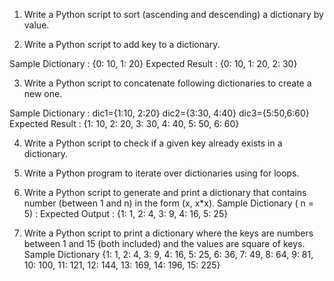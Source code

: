 1. Write a Python script to sort (ascending and descending) a dictionary by value. 

2. Write a Python script to add key to a dictionary. 

Sample Dictionary : {0: 10, 1: 20}
Expected Result : {0: 10, 1: 20, 2: 30}

3. Write a Python script to concatenate following dictionaries to create a new one. 

Sample Dictionary :
dic1={1:10, 2:20}
dic2={3:30, 4:40}
dic3={5:50,6:60}
Expected Result : {1: 10, 2: 20, 3: 30, 4: 40, 5: 50, 6: 60}

4. Write a Python script to check if a given key already exists in a dictionary. 

5. Write a Python program to iterate over dictionaries using for loops. 

6. Write a Python script to generate and print a dictionary that contains number (between 1 and n) in the form (x, x*x). 
Sample Dictionary ( n = 5) :
Expected Output : {1: 1, 2: 4, 3: 9, 4: 16, 5: 25}

7. Write a Python script to print a dictionary where the keys are numbers between 1 and 15 (both included) and the values are square of keys. 
Sample Dictionary
{1: 1, 2: 4, 3: 9, 4: 16, 5: 25, 6: 36, 7: 49, 8: 64, 9: 81, 10: 100, 11: 121, 12: 144, 13: 169, 14: 196, 15: 225}
